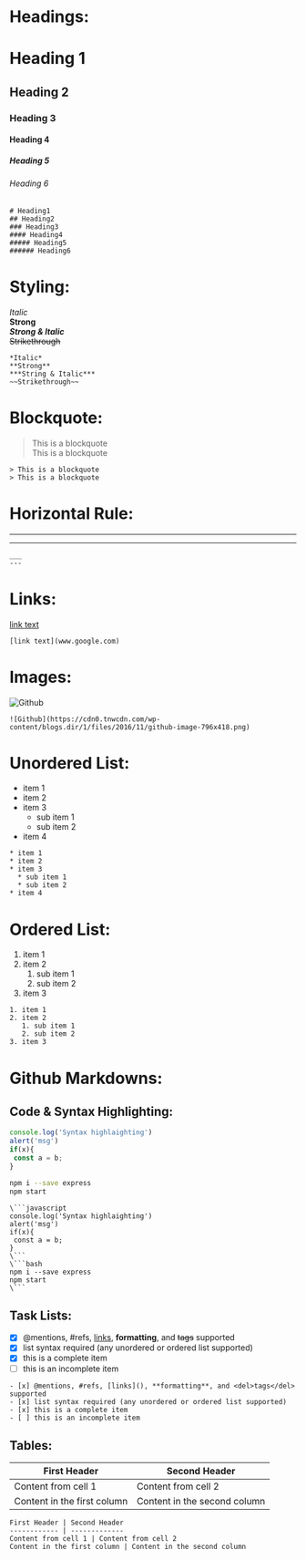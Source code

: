 # Headings:
# Heading 1
## Heading 2
### Heading 3
#### Heading 4
##### Heading 5
###### Heading 6
```
# Heading1
## Heading2
### Heading3
#### Heading4
##### Heading5
###### Heading6
```

# Styling:
*Italic*  
**Strong**  
***Strong & Italic***  
~~Strikethrough~~  
```
*Italic*  
**Strong**  
***String & Italic***  
~~Strikethrough~~  
```
  
# Blockquote:
> This is a blockquote  
> This is a blockquote
```
> This is a blockquote
> This is a blockquote
```

# Horizontal Rule:
___
---
```
___
---
```

# Links:
[link text](www.google.com)
```
[link text](www.google.com)
```

# Images:
![Github](https://cdn0.tnwcdn.com/wp-content/blogs.dir/1/files/2016/11/github-image-796x418.png)
```
![Github](https://cdn0.tnwcdn.com/wp-content/blogs.dir/1/files/2016/11/github-image-796x418.png)
```

# Unordered List:
* item 1
* item 2
* item 3
  * sub item 1
  * sub item 2
* item 4
```
* item 1
* item 2
* item 3
  * sub item 1
  * sub item 2
* item 4
```

# Ordered List:
1. item 1
2. item 2
   1. sub item 1
   2. sub item 2
3. item 3
```
1. item 1
2. item 2
   1. sub item 1
   2. sub item 2
3. item 3
```

# Github Markdowns:
## Code & Syntax Highlighting:
```javascript
console.log('Syntax highlaighting')
alert('msg')
if(x){
 const a = b;
}
```
```bash
npm i --save express
npm start
```
   
```
\```javascript
console.log('Syntax highlaighting')
alert('msg')
if(x){
 const a = b;
}
\```
\```bash
npm i --save express
npm start
\```
```

## Task Lists:
- [x] @mentions, #refs, [links](), **formatting**, and <del>tags</del> supported
- [x] list syntax required (any unordered or ordered list supported)
- [x] this is a complete item
- [ ] this is an incomplete item
```
- [x] @mentions, #refs, [links](), **formatting**, and <del>tags</del> supported
- [x] list syntax required (any unordered or ordered list supported)
- [x] this is a complete item
- [ ] this is an incomplete item
```  

## Tables:
First Header | Second Header
--- | ---
Content from cell 1 | Content from cell 2
Content in the first column | Content in the second column
```
First Header | Second Header
------------ | -------------
Content from cell 1 | Content from cell 2
Content in the first column | Content in the second column
```
